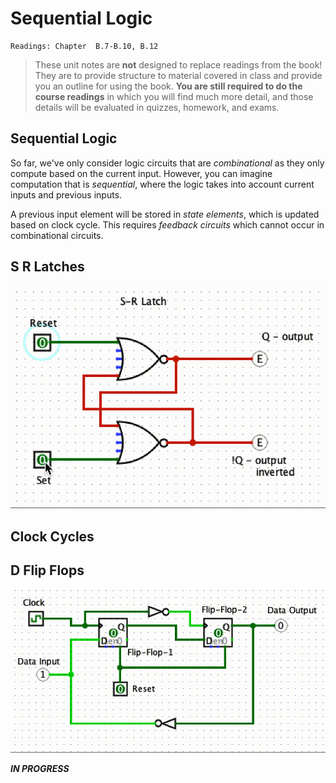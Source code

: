 # Sequential Logic

    Readings: Chapter  B.7-B.10, B.12

> These unit notes are **not** designed to replace readings from the book! They
> are to provide structure to material covered in class and provide you an
> outline for using the book. **You are still required to do the course
> readings** in which you will find much more detail, and those details will be
> evaluated in quizzes, homework, and exams.

## Sequential Logic 

So far, we've only consider logic circuits that are *combinational* as they only
compute based on the current input. However, you can imagine computation that is
*sequential*, where the logic takes into account current inputs and previous
inputs. 

A previous input element will be stored in *state elements*, which is updated
based on clock cycle. This requires *feedback circuits* which cannot occur in
combinational circuits.


## S R Latches


![s-r-latch-gif](/imgs/seq-logic/s-r-latch.gif)



## Clock Cycles



## D Flip Flops



![seq-flip-flop](/imgs/seq-logic/seq-flip-flop.gif)


**_IN PROGRESS_**

